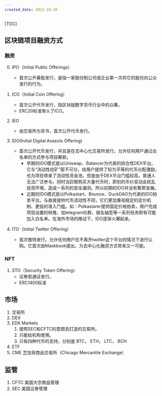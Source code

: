 ```yaml
---
created_date: 2022-10-20
---
```


[TOC]

## 区块链项目融资方式
### 融资
0. IPO（Initial Public Offerings）
    - 首次公开募股发行，是指一家股份制公司或企业第一次将它的股份向公众发行的行为。

1. ICO（Initial Coin Offering）
    - 首次公开代币发行，指区块链数字货币行业中的众筹。
    - ERC20标准带火了ICO。

2. IEO
    - 由交易所为背书，首次公开代币发行。

3. IDO(Initial Digital Assects Offering)
    - 首次公开代币发行，并且是在去中心化交易所发行。允许任何用户通过白名单的方式参与项目筹款。
        - 早期的IDO模式是以Uniswap、Balancer为代表的综合性DEX平台。它与“流动性挖矿”密不可分，给用户提供了较为平等的代币分配激励，也为项目带来了流动性资金池。但是由于DEX平台门槛较高，普通人无法广泛参与。同时当巨鲸购买大量代币时，即刻的币价变动会扰乱投资环境，造成一系列的安全漏洞。所以初期的IDO并没有繁荣发展。
        - 近期的IDO模式是以Polkastart、Bounce、DuckDAO为代表的IDO拍卖平台。与直接提供代币流动性不同，它们更加重视稳定的定价机制、更低的准入门槛。如：Polkastarer提供固定价格拍卖，用户完成项目设置的转推、加telegram社群、报名抽签等一系列任务即有可能加入白名单。在海外市场的推动下，IDO逐渐火爆起来。

3. ITO（Initial Twitter Offering）
    - 首次推特发行。允许任何用户在不离开twitter这个平台的情况下进行认购。它首次由Maskbook提出，为去中心化融资方式带来又一可能。


### NFT
1. STO（Security Token Offering）
    - 证券型通证发行。
    - ERC1400标准

## 市场
1. 交易所
2. DEX
3. EDX Markets
    1. 按照SEC和CFTC的意图去打造的交易所。
    2. 只能给机构使用。
    3. 只有四种代币的支持，分别是 BTC， ETH， LTC， BCH 
4. ETF
5. CME 芝加哥商品交易所（Chicago Mercantile Exchange）


## 监管
1. CFTC 美国大宗商品管理
2. SEC 美国证券管理